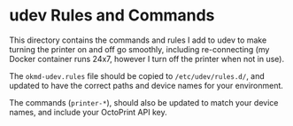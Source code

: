 # udev Rules and Commands

This directory contains the commands and rules I add to udev to make turning the printer on and off go smoothly, including re-connecting (my Docker container runs 24x7, however I turn off the printer when not in use).

The `okmd-udev.rules` file should be copied to `/etc/udev/rules.d/`, and updated to have the correct paths and device names for your environment.

The commands (`printer-*`), should also be updated to match your device names, and include your OctoPrint API key.
